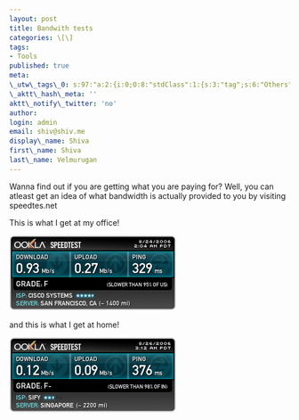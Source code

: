 ```yaml
---
layout: post
title: Bandwith tests
categories: \[\]
tags:
- Tools
published: true
meta:
\_utw\_tags\_0: s:97:"a:2:{i:0;O:8:"stdClass":1:{s:3:"tag";s:6:"Others";}i:1;O:8:"stdClass":1:{s:3:"tag";s:5:"Tools";}}";
\_aktt\_hash\_meta: ''
aktt\_notify\_twitter: 'no'
author:
login: admin
email: shiv@shiv.me
display\_name: Shiva
first\_name: Shiva
last\_name: Velmurugan
---
```


Wanna find out if you are getting what you are paying for? Well, you can atleast get an idea of what bandwidth is actually provided to you by visiting speedtes.net

This is what I get at my office!

[![](/images/41176554.png)][0]

and this is what I get at home!

[![](/images/41575183.png)][0]


[0]: http://www.speedtest.net
